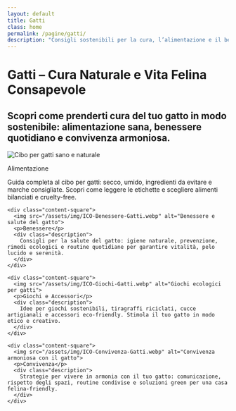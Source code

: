 ```yaml
---
layout: default
title: Gatti
class: home
permalink: /pagine/gatti/
description: "Consigli sostenibili per la cura, l’alimentazione e il benessere dei gatti"
---
```


<div class="post-container">
  <div class="intro">
    <h1 class="main-title-centered">Gatti – Cura Naturale e Vita Felina Consapevole</h1>
    <h2 class="small-title">
      Scopri come prenderti cura del tuo gatto in modo sostenibile: alimentazione sana, benessere quotidiano e convivenza armoniosa.
    </h2>
  </div>

  <section class="square-grid">
    <div class="content-square">
      <img src="/assets/img/ICO-Cibo-Gatti.webp" alt="Cibo per gatti sano e naturale">
      <p>Alimentazione</p>
      <div class="description">
        Guida completa al cibo per gatti: secco, umido, ingredienti da evitare e marche consigliate. Scopri come leggere le etichette e scegliere alimenti bilanciati e cruelty-free.
      </div>
    </div>

    <div class="content-square">
      <img src="/assets/img/ICO-Benessere-Gatti.webp" alt="Benessere e salute del gatto">
      <p>Benessere</p>
      <div class="description">
        Consigli per la salute del gatto: igiene naturale, prevenzione, rimedi ecologici e routine quotidiane per garantire vitalità, pelo lucido e serenità.
      </div>
    </div>

    <div class="content-square">
      <img src="/assets/img/ICO-Giochi-Gatti.webp" alt="Giochi ecologici per gatti">
      <p>Giochi e Accessori</p>
      <div class="description">
        Idee per giochi sostenibili, tiragraffi riciclati, cucce artigianali e accessori eco-friendly. Stimola il tuo gatto in modo etico e creativo.
      </div>
    </div>

    <div class="content-square">
      <img src="/assets/img/ICO-Convivenza-Gatti.webp" alt="Convivenza armoniosa con il gatto">
      <p>Convivenza</p>
      <div class="description">
        Strategie per vivere in armonia con il tuo gatto: comunicazione, rispetto degli spazi, routine condivise e soluzioni green per una casa felina-friendly.
      </div>
    </div>
  </section>
</div>

